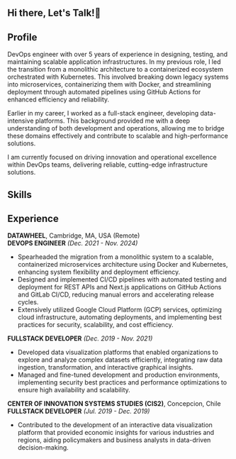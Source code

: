 ## Hi there, Let's Talk!👋

## Profile

DevOps engineer with over 5 years of experience in designing, testing, and maintaining scalable application infrastructures. In my previous role, I led the transition from a monolithic architecture to a containerized ecosystem orchestrated with Kubernetes. This involved breaking down legacy systems into microservices, containerizing them with Docker, and streamlining deployment through automated pipelines using GitHub Actions for enhanced efficiency and reliability.

Earlier in my career, I worked as a full-stack engineer, developing data-intensive platforms. This background provided me with a deep understanding of both development and operations, allowing me to bridge these domains effectively and contribute to scalable and high-performance solutions.

I am currently focused on driving innovation and operational excellence within DevOps teams, delivering reliable, cutting-edge infrastructure solutions.

## Skills

## Experience

**DATAWHEEL**, Cambridge, MA, USA (Remote) <br>
**DEVOPS ENGINEER** *(Dec. 2021 - Nov. 2024)* <br>

* Spearheaded the migration from a monolithic system to a scalable, containerized microservices architecture using Docker and Kubernetes, enhancing system flexibility and deployment efficiency.
* Designed and implemented CI/CD pipelines with automated testing and deployment for REST APIs and Next.js applications on GitHub Actions and GitLab CI/CD, reducing manual errors and accelerating release cycles.
* Extensively utilized Google Cloud Platform (GCP) services, optimizing cloud infrastructure, automating deployments, and implementing best practices for security, scalability, and cost efficiency.

**FULLSTACK DEVELOPER** *(Dec. 2019 - Nov. 2021)* <br>

* Developed data visualization platforms that enabled organizations to explore and analyze complex datasets efficiently, integrating raw data ingestion, transformation, and interactive graphical insights.
* Managed and fine-tuned development and production environments, implementing security best practices and performance optimizations to ensure high availability and scalability.

**CENTER OF INNOVATION SYSTEMS STUDIES (CIS2)**, Concepcion, Chile <br>
**FULLSTACK DEVELOPER** *(Jul. 2019 - Dec. 2019)* <br>

* Contributed to the development of an interactive data visualization platform that provided economic insights for various industries and regions, aiding policymakers and business analysts in data-driven decision-making.